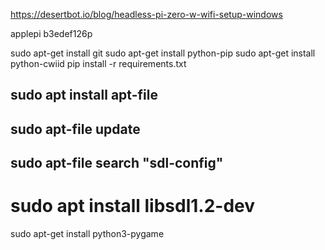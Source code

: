 https://desertbot.io/blog/headless-pi-zero-w-wifi-setup-windows

applepi
b3edef126p

sudo apt-get install git
sudo apt-get install python-pip
sudo apt-get install python-cwiid
pip install -r requirements.txt
## sudo apt install apt-file
## sudo apt-file update
## sudo apt-file search "sdl-config"
# sudo apt install libsdl1.2-dev
sudo apt-get install python3-pygame